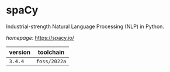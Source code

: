 # spaCy

Industrial-strength Natural Language Processing (NLP) in Python.

*homepage*: <https://spacy.io/>

version | toolchain
--------|----------
``3.4.4`` | ``foss/2022a``

